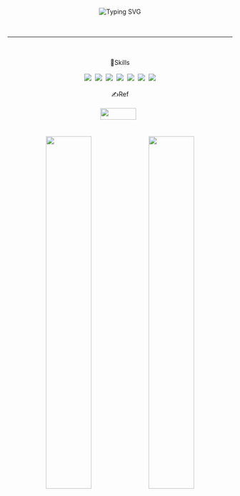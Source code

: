<div align="center">
<br><br><br>
 
![Typing SVG](https://readme-typing-svg.herokuapp.com?font=Indie+Flower&color=%23081C24&size=25&center=true&lines=It's+JAESKAAA+%3A)
<br><br><br>

* * *
 <div align="center">
  <br>
  <br>
  💪Skills
  <br>
  <br>
  <img src="https://img.shields.io/badge/JAVA-007396?style=for-the-badge&logo=java&logoColor=white">&nbsp;
<img src="https://img.shields.io/badge/javascript-F7DF1E?style=for-the-badge&logo=javascript&logoColor=black">&nbsp;
<img src="https://img.shields.io/badge/html-E34F26?style=for-the-badge&logo=html5&logoColor=white">&nbsp;
<img src="https://img.shields.io/badge/css-1572B6?style=for-the-badge&logo=css3&logoColor=white">&nbsp;
<img src="https://img.shields.io/badge/mysql-4479A1?style=for-the-badge&logo=mysql&logoColor=white">&nbsp;
<img src="https://img.shields.io/badge/oracle-F80000?style=for-the-badge&logo=oracle&logoColor=white">&nbsp;
<img src="https://img.shields.io/badge/Spring-6DB33F?style=for-the-badge&logo=Spring&logoColor=white">
<br>
<br>
  ✍Ref
  <br>
  <br>
 <a href="https://cut-silicon-1bf.notion.site/Jaeskaaa-eb13e5073e3841f29c63feeed5629543" target="_blank"><img src="https://img.shields.io/badge/Notion-DC382D?style=flat-square&logo=Notion&logoColor=white" width = 80px height = 26px/></a> &nbsp;
  <br><br><br>
 <img src="https://github-readme-stats.vercel.app/api?username=JAESKAAA&show_icons=true&theme=buefy" width=45% />
 <img src="https://github-readme-stats.vercel.app/api/top-langs/?username=JAESKAAA&layout=compact" width=45%/>


